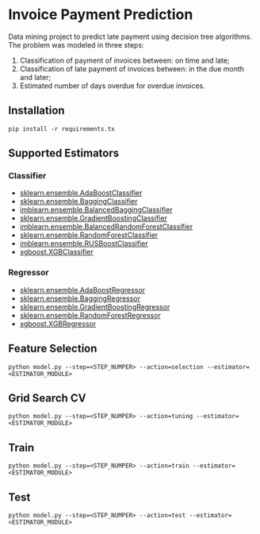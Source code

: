 # Invoice Payment Prediction

Data mining project to predict late payment using decision tree algorithms. The problem was modeled in three steps:

1. Classification of payment of invoices between: on time and late;
2. Classification of late payment of invoices between: in the due month and later;
3. Estimated number of days overdue for overdue invoices.

## Installation

````
pip install -r requirements.tx
````

## Supported Estimators

### Classifier

* [sklearn.ensemble.AdaBoostClassifier](https://scikit-learn.org/stable/modules/generated/sklearn.ensemble.AdaBoostClassifier.html)
* [sklearn.ensemble.BaggingClassifier](https://scikit-learn.org/stable/modules/generated/sklearn.ensemble.BaggingClassifier.html)
* [imblearn.ensemble.BalancedBaggingClassifier](https://imbalanced-learn.org/stable/references/generated/imblearn.ensemble.BalancedBaggingClassifier.html)
* [sklearn.ensemble.GradientBoostingClassifier](https://scikit-learn.org/stable/modules/generated/sklearn.ensemble.GradientBoostingClassifier.html)
* [imblearn.ensemble.BalancedRandomForestClassifier](https://imbalancedlearn.org/stable/references/generated/imblearn.ensemble.BalancedRandomForestClassifier.html)
* [sklearn.ensemble.RandomForestClassifier](https://scikit-learn.org/stable/modules/generated/sklearn.ensemble.RandomForestClassifier.html)
* [imblearn.ensemble.RUSBoostClassifier](https://imbalanced-learn.org/stable/references/generated/imblearn.ensemble.RUSBoostClassifier.html)
* [xgboost.XGBClassifier](https://xgboost.readthedocs.io/en/latest/python/python_api.html#xgboost.XGBClassifier)

### Regressor

* [sklearn.ensemble.AdaBoostRegressor](https://scikit-learn.org/stable/modules/generated/sklearn.ensemble.AdaBoostRegressor.html)
* [sklearn.ensemble.BaggingRegressor](https://scikit-learn.org/stable/modules/generated/sklearn.ensemble.BaggingRegressor.html)
* [sklearn.ensemble.GradientBoostingRegressor](https://scikit-learn.org/stable/modules/generated/sklearn.ensemble.GradientBoostingRegressor.html)
* [sklearn.ensemble.RandomForestRegressor](https://scikit-learn.org/stable/modules/generated/sklearn.ensemble.RandomForestRegressor.html)
* [xgboost.XGBRegressor](https://xgboost.readthedocs.io/en/latest/python/python_api.html#xgboost.XGBRegressor)

## Feature Selection

````
python model.py --step=<STEP_NUMPER> --action=selection --estimator=<ESTIMATOR_MODULE>
````

## Grid Search CV

````
python model.py --step=<STEP_NUMPER> --action=tuning --estimator=<ESTIMATOR_MODULE>
````

## Train

````
python model.py --step=<STEP_NUMPER> --action=train --estimator=<ESTIMATOR_MODULE>
````

## Test

````
python model.py --step=<STEP_NUMPER> --action=test --estimator=<ESTIMATOR_MODULE>
````